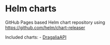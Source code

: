 # Helm charts

GitHub Pages based Helm chart repository using https://github.com/helm/chart-releaser

Included charts:
    - [DragaliaAPI](https://github.com/SapiensAnatis/DragaliaAPI)